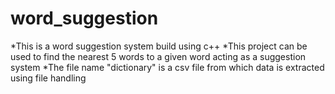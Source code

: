 # word_suggestion
*This is a word suggestion system build using c++
*This project can be used to find the nearest 5 words to a given word acting as a suggestion system
*The file name "dictionary" is a csv file from which data is extracted using file handling
